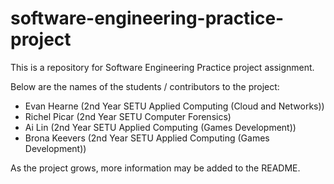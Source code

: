 # software-engineering-practice-project
This is a repository for Software Engineering Practice project assignment.

Below are the names of the students / contributors to the project:

- Evan Hearne (2nd Year SETU Applied Computing (Cloud and Networks))
- Richel Picar (2nd Year SETU Computer Forensics)
- Ai Lin (2nd Year SETU Applied Computing (Games Development))
- Brona Keevers (2nd Year SETU Applied Computing (Games Development)) 

As the project grows, more information may be added to the README. 
